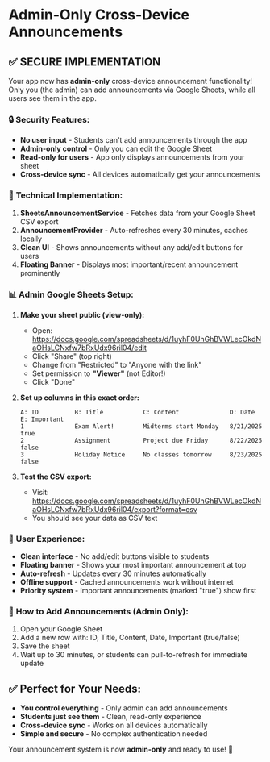 # Admin-Only Cross-Device Announcements

## ✅ SECURE IMPLEMENTATION

Your app now has **admin-only** cross-device announcement functionality! Only you (the admin) can add announcements via Google Sheets, while all users see them in the app.

### 🔒 **Security Features:**
- **No user input** - Students can't add announcements through the app
- **Admin-only control** - Only you can edit the Google Sheet
- **Read-only for users** - App only displays announcements from your sheet
- **Cross-device sync** - All devices automatically get your announcements

### 🔧 **Technical Implementation:**
1. **SheetsAnnouncementService** - Fetches data from your Google Sheet CSV export
2. **AnnouncementProvider** - Auto-refreshes every 30 minutes, caches locally
3. **Clean UI** - Shows announcements without any add/edit buttons for users
4. **Floating Banner** - Displays most important/recent announcement prominently

### 📊 **Admin Google Sheets Setup:**
1. **Make your sheet public (view-only):**
   - Open: https://docs.google.com/spreadsheets/d/1uyhF0UhGhBVWLecOkdNaOHsLCNxfw7bRxUdx96ril04/edit
   - Click "Share" (top right)
   - Change from "Restricted" to "Anyone with the link"
   - Set permission to **"Viewer"** (not Editor!)
   - Click "Done"

2. **Set up columns in this exact order:**
   ```
   A: ID          B: Title           C: Content              D: Date         E: Important
   1              Exam Alert!        Midterms start Monday   8/21/2025      true
   2              Assignment         Project due Friday      8/22/2025      false
   3              Holiday Notice     No classes tomorrow     8/23/2025      false
   ```

3. **Test the CSV export:**
   - Visit: https://docs.google.com/spreadsheets/d/1uyhF0UhGhBVWLecOkdNaOHsLCNxfw7bRxUdx96ril04/export?format=csv
   - You should see your data as CSV text

### 📱 **User Experience:**
- **Clean interface** - No add/edit buttons visible to students
- **Floating banner** - Shows your most important announcement at top
- **Auto-refresh** - Updates every 30 minutes automatically
- **Offline support** - Cached announcements work without internet
- **Priority system** - Important announcements (marked "true") show first

### 🚀 **How to Add Announcements (Admin Only):**
1. Open your Google Sheet
2. Add a new row with: ID, Title, Content, Date, Important (true/false)
3. Save the sheet
4. Wait up to 30 minutes, or students can pull-to-refresh for immediate update

## ✅ **Perfect for Your Needs:**
- **You control everything** - Only admin can add announcements
- **Students just see them** - Clean, read-only experience
- **Cross-device sync** - Works on all devices automatically
- **Simple and secure** - No complex authentication needed

Your announcement system is now **admin-only** and ready to use! 📢
